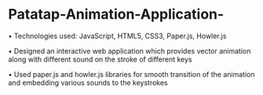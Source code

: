 # Patatap-Animation-Application-

•	Technologies used: JavaScript, HTML5, CSS3, Paper.js, Howler.js

•	Designed an interactive web application which provides vector animation along with different sound on the stroke of different keys

•	Used paper.js and howler.js libraries for smooth transition of the animation and embedding various sounds to the keystrokes
